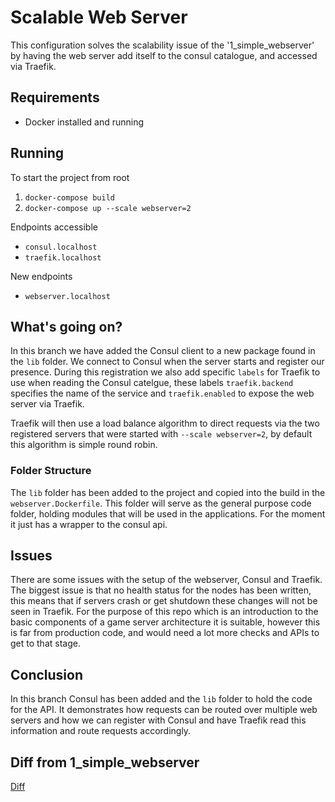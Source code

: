 # Scalable Web Server
This configuration solves the scalability issue of the '1_simple_webserver' by having the web server add itself to the consul catalogue, and accessed via Traefik.

## Requirements
* Docker installed and running

## Running
To start the project from root

1. `docker-compose build`
2. `docker-compose up --scale webserver=2`

Endpoints accessible

 * `consul.localhost`
 * `traefik.localhost`

New endpoints

* `webserver.localhost`

## What's going on?
In this branch we have added the Consul client to a new package found in the `lib` folder. We connect to Consul when the server starts and register our presence. During this registration we also add specific `labels` for Traefik to use when reading the Consul catelgue, these labels `traefik.backend` specifies the name of the service and `traefik.enabled` to expose the web server via Traefik.

Traefik will then use a load balance algorithm to direct requests via the two registered servers that were started with `--scale webserver=2`, by default this algorithm is simple round robin.

### Folder Structure
The `lib` folder has been added to the project and copied into the build in the `webserver.Dockerfile`. This folder will serve as the general purpose code folder, holding modules that will be used in the applications. For the moment it just has a wrapper to the consul api.

## Issues
There are some issues with the setup of the webserver, Consul and Traefik. The biggest issue is that no health status for the nodes has been written, this means that if servers crash or get shutdown these changes will not be seen in Traefik. For the purpose of this repo which is an introduction to the basic components of a game server architecture it is suitable, however this is far from production code, and would need a lot more checks and APIs to get to that stage.

## Conclusion
In this branch Consul has been added and the `lib` folder to hold the code for the API. It demonstrates how requests can be routed over multiple web servers and how we can register with Consul and have Traefik read this information and route requests accordingly.

## Diff from 1_simple_webserver
[Diff](https://github.com/nullorvoid/goatscale/compare/1_simple_webserver...2_scalable_webserver)
